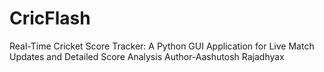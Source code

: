 # CricFlash
Real-Time Cricket Score Tracker: A Python GUI Application for Live Match Updates and Detailed Score Analysis
Author-Aashutosh Rajadhyax
